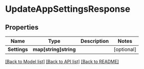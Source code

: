 # UpdateAppSettingsResponse

## Properties

Name | Type | Description | Notes
------------ | ------------- | ------------- | -------------
**Settings** | **map[string]string** |  | [optional] 

[[Back to Model list]](../README.md#documentation-for-models) [[Back to API list]](../README.md#documentation-for-api-endpoints) [[Back to README]](../README.md)


